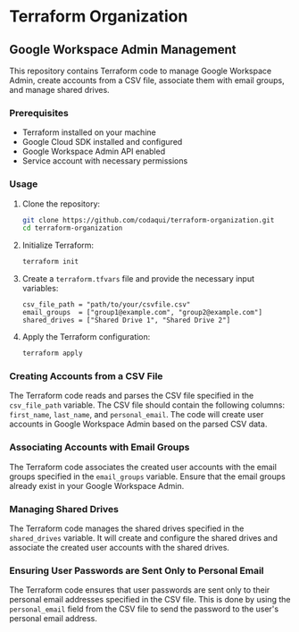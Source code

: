 # Terraform Organization

## Google Workspace Admin Management

This repository contains Terraform code to manage Google Workspace Admin, create accounts from a CSV file, associate them with email groups, and manage shared drives.

### Prerequisites

- Terraform installed on your machine
- Google Cloud SDK installed and configured
- Google Workspace Admin API enabled
- Service account with necessary permissions

### Usage

1. Clone the repository:

   ```sh
   git clone https://github.com/codaqui/terraform-organization.git
   cd terraform-organization
   ```

2. Initialize Terraform:

   ```sh
   terraform init
   ```

3. Create a `terraform.tfvars` file and provide the necessary input variables:

   ```hcl
   csv_file_path = "path/to/your/csvfile.csv"
   email_groups  = ["group1@example.com", "group2@example.com"]
   shared_drives = ["Shared Drive 1", "Shared Drive 2"]
   ```

4. Apply the Terraform configuration:

   ```sh
   terraform apply
   ```

### Creating Accounts from a CSV File

The Terraform code reads and parses the CSV file specified in the `csv_file_path` variable. The CSV file should contain the following columns: `first_name`, `last_name`, and `personal_email`. The code will create user accounts in Google Workspace Admin based on the parsed CSV data.

### Associating Accounts with Email Groups

The Terraform code associates the created user accounts with the email groups specified in the `email_groups` variable. Ensure that the email groups already exist in your Google Workspace Admin.

### Managing Shared Drives

The Terraform code manages the shared drives specified in the `shared_drives` variable. It will create and configure the shared drives and associate the created user accounts with the shared drives.

### Ensuring User Passwords are Sent Only to Personal Email

The Terraform code ensures that user passwords are sent only to their personal email addresses specified in the CSV file. This is done by using the `personal_email` field from the CSV file to send the password to the user's personal email address.
